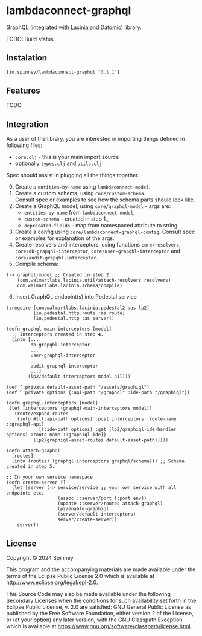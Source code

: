 # lambdaconnect-graphql

GraphQL (integrated with Lacinia and Datomic) library.

TODO: Build status

## Instalation

```clojure
[io.spinney/lambdaconnect-graphql "0.1.1"]
```

## Features

TODO

## Integration

As a user of the library, you are interested in importing things defined in following files:
* `core.clj` - this is your main import source
* optionally `types.clj` and `utils.clj`

Spec should assist in plugging all the things together.

0. Create a `entities-by-name` using `lambdaconnect-model`.
1. Create a custom schema, using `core/custom-schema`. <br> Consult spec or examples to see how the schema parts should look like.
2. Create a GraphQL model, using `core/graphql-model` - args are:
   * `entities-by-name` from `lambdaconnect-model`,
   * `custom-schema` - created in step 1.,
   * `deprecated-fields` - map from namespaced attribute to string
3. Create a config using `core/lambdaconnect-graphql-config`. Consult spec or examples for explanation of the args.
4. Create resolvers and interceptors, using functions `core/resolvers`, `core/db-grapqhl-interceptor`, `core/user-grapqhl-interceptor` and `core/audit-grapqhl-interceptor`.
5. Compile schema: <br>
```
(-> graphql-model ;; Created in step 2.
    (com.walmartlabs.lacinia.util/attach-resolvers resolvers)
    com.walmartlabs.lacinia.schema/compile)
```
6. Insert GraphQL endpoint(s) into Pedestal service
```
(:require [com.walmartlabs.lacinia.pedestal2 :as lp2]
          [io.pedestal.http.route :as route]
          [io.pedestal.http :as server])

(defn graphql-main-interceptors [model]
  ;; Interceptors created in step 4.
  (into [...
         db-grapqhl-interceptor
         ...
         user-graphql-interceptor
         ...
         audit-graphql-interceptor
         ...]
        (lp2/default-interceptors model nil)))

(def ^:private default-asset-path "/assets/graphiql")
(def ^:private options {:api-path "/graphql" :ide-path "/graphiql"})

(defn graphql-interceptors [model]
 (let [interceptors (graphql-main-interceptors model)]
   (route/expand-routes
    (into #{[(:api-path options) :post interceptors :route-name ::graphql-api]
            [(:ide-path options) :get (lp2/graphiql-ide-handler options) :route-name ::graphiql-ide]}
          (lp2/graphiql-asset-routes default-asset-path)))))
          
(defn attach-graphql
  [routes]
  (into (routes) (graphql-interceptors graphql/schema))) ;; Schema created in step 5.

;; In your own service namespace
(defn create-server []
  (let [server (-> service/service ;; your own service with all endpoints etc.
                   (assoc ::server/port (:port env))
                   (update ::server/routes attach-graphql)
                   lp2/enable-graphiql
                   (server/default-interceptors)
                   server/create-server)]
    server))
```


## License

Copyright © 2024 Spinney

This program and the accompanying materials are made available under the
terms of the Eclipse Public License 2.0 which is available at
http://www.eclipse.org/legal/epl-2.0.

This Source Code may also be made available under the following Secondary
Licenses when the conditions for such availability set forth in the Eclipse
Public License, v. 2.0 are satisfied: GNU General Public License as published by
the Free Software Foundation, either version 2 of the License, or (at your
option) any later version, with the GNU Classpath Exception which is available
at https://www.gnu.org/software/classpath/license.html.
